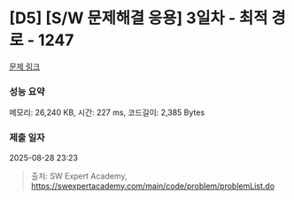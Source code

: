 # [D5] [S/W 문제해결 응용] 3일차 - 최적 경로 - 1247 

[문제 링크](https://swexpertacademy.com/main/code/problem/problemDetail.do?contestProbId=AV15OZ4qAPICFAYD) 

### 성능 요약

메모리: 26,240 KB, 시간: 227 ms, 코드길이: 2,385 Bytes

### 제출 일자

2025-08-28 23:23



> 출처: SW Expert Academy, https://swexpertacademy.com/main/code/problem/problemList.do